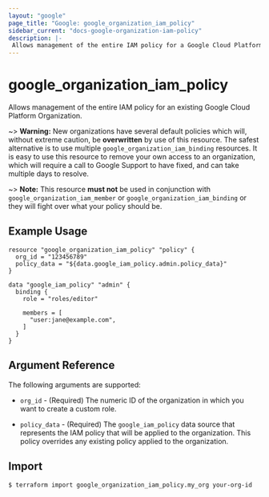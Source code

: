 ```yaml
---
layout: "google"
page_title: "Google: google_organization_iam_policy"
sidebar_current: "docs-google-organization-iam-policy"
description: |-
 Allows management of the entire IAM policy for a Google Cloud Platform Organization.
---
```


# google\_organization\_iam\_policy

Allows management of the entire IAM policy for an existing Google Cloud Platform Organization.

~> **Warning:** New organizations have several default policies which will,
   without extreme caution, be **overwritten** by use of this resource.
   The safest alternative is to use multiple `google_organization_iam_binding`
   resources.  It is easy to use this resource to remove your own access to
   an organization, which will require a call to Google Support to have
   fixed, and can take multiple days to resolve.

~> **Note:** This resource __must not__ be used in conjunction with
   `google_organization_iam_member` or `google_organization_iam_binding`
   or they will fight over what your policy should be.

## Example Usage

```hcl
resource "google_organization_iam_policy" "policy" {
  org_id = "123456789"
  policy_data = "${data.google_iam_policy.admin.policy_data}"
}

data "google_iam_policy" "admin" {
  binding {
    role = "roles/editor"

    members = [
      "user:jane@example.com",
    ]
  }
}
```

## Argument Reference

The following arguments are supported:

* `org_id` - (Required) The numeric ID of the organization in which you want to create a custom role.

* `policy_data` - (Required) The `google_iam_policy` data source that represents
    the IAM policy that will be applied to the organization. This policy overrides any existing
    policy applied to the organization.

## Import

```
$ terraform import google_organization_iam_policy.my_org your-org-id
```
